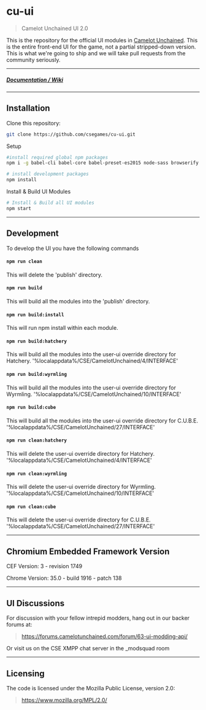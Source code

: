 cu-ui
=====

> Camelot Unchained UI 2.0

This is the repository for the official UI modules in [Camelot Unchained](http://camelotunchained.com).
This is the entire front-end UI for the game, not a partial stripped-down version.
This is what we're going to ship and we will take pull requests from the community seriously.

---

##### [Documentation / Wiki](https://github.com/csegames/cu-ui/wiki)

---

Installation
------------

Clone this repository:

```sh
git clone https://github.com/csegames/cu-ui.git
```

Setup

```sh
#install required global npm packages
npm i -g babel-cli babel-core babel-preset-es2015 node-sass browserify typescript@1.8.0 typings mkdirp http-server

# install development packages
npm install
```

Install & Build UI Modules

```sh
# Install & Build all UI modules
npm start
```

---

Development
-----------

To develop the UI you have the following commands

#### `npm run clean`

This will delete the 'publish' directory.

#### `npm run build`

This will build all the modules into the 'publish' directory.

#### `npm run build:install`

This will run npm install within each module.

#### `npm run build:hatchery`

This will build all the modules into the user-ui override directory for Hatchery. '%localappdata%/CSE/CamelotUnchained/4/INTERFACE'

#### `npm run build:wyrmling`

This will build all the modules into the user-ui override directory for Wyrmling. '%localappdata%/CSE/CamelotUnchained/10/INTERFACE'

#### `npm run build:cube`

This will build all the modules into the user-ui override directory for C.U.B.E. '%localappdata%/CSE/CamelotUnchained/27/INTERFACE'

#### `npm run clean:hatchery`

This will delete the user-ui override directory for Hatchery. '%localappdata%/CSE/CamelotUnchained/4/INTERFACE'


#### `npm run clean:wyrmling`

This will delete the user-ui override directory for Wyrmling. '%localappdata%/CSE/CamelotUnchained/10/INTERFACE'

#### `npm run clean:cube`

This will delete the user-ui override directory for C.U.B.E. '%localappdata%/CSE/CamelotUnchained/27/INTERFACE'

---

Chromium Embedded Framework Version
-----------------------------------

CEF Version: 3  - revision 1749

Chrome Version: 35.0 - build 1916 - patch 138

---

UI Discussions
--------------

For discussion with your fellow intrepid modders, hang out in our backer forums at:

> https://forums.camelotunchained.com/forum/63-ui-modding-api/

Or visit us on the CSE XMPP chat server in the _modsquad room

---

Licensing
---------

The code is licensed under the Mozilla Public License, version 2.0:

> https://www.mozilla.org/MPL/2.0/
